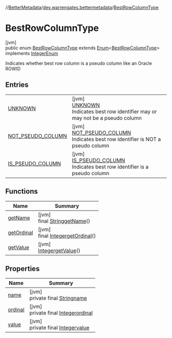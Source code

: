 //[BetterMetadata](../../../index.md)/[dev.warrengates.bettermetadata](../index.md)/[BestRowColumnType](index.md)

# BestRowColumnType

[jvm]\
public enum [BestRowColumnType](index.md) extends [Enum](https://docs.oracle.com/javase/8/docs/api/java/lang/Enum.html)&lt;[BestRowColumnType](index.md)&gt; implements [IntegerEnum](../-integer-enum/index.md)

Indicates whether best row column is a pseudo column like an Oracle ROWID

## Entries

| | |
|---|---|
| [UNKNOWN](-u-n-k-n-o-w-n/index.md) | [jvm]<br>[UNKNOWN](-u-n-k-n-o-w-n/index.md)<br>Indicates best row identifier may or may not be a pseudo column |
| [NOT_PSEUDO_COLUMN](-n-o-t_-p-s-e-u-d-o_-c-o-l-u-m-n/index.md) | [jvm]<br>[NOT_PSEUDO_COLUMN](-n-o-t_-p-s-e-u-d-o_-c-o-l-u-m-n/index.md)<br>Indicates best row identifier is NOT a pseudo column |
| [IS_PSEUDO_COLUMN](-i-s_-p-s-e-u-d-o_-c-o-l-u-m-n/index.md) | [jvm]<br>[IS_PSEUDO_COLUMN](-i-s_-p-s-e-u-d-o_-c-o-l-u-m-n/index.md)<br>Indicates best row identifier is a pseudo column |

## Functions

| Name | Summary |
|---|---|
| [getName](get-name.md) | [jvm]<br>final [String](https://docs.oracle.com/javase/8/docs/api/java/lang/String.html)[getName](get-name.md)() |
| [getOrdinal](get-ordinal.md) | [jvm]<br>final [Integer](https://docs.oracle.com/javase/8/docs/api/java/lang/Integer.html)[getOrdinal](get-ordinal.md)() |
| [getValue](get-value.md) | [jvm]<br>[Integer](https://docs.oracle.com/javase/8/docs/api/java/lang/Integer.html)[getValue](get-value.md)() |

## Properties

| Name | Summary |
|---|---|
| [name](../-version-column-type/-i-s_-p-s-e-u-d-o_-c-o-l-u-m-n/index.md#-372974862%2FProperties%2F-1216412040) | [jvm]<br>private final [String](https://docs.oracle.com/javase/8/docs/api/java/lang/String.html)[name](../-version-column-type/-i-s_-p-s-e-u-d-o_-c-o-l-u-m-n/index.md#-372974862%2FProperties%2F-1216412040) |
| [ordinal](../-version-column-type/-i-s_-p-s-e-u-d-o_-c-o-l-u-m-n/index.md#-739389684%2FProperties%2F-1216412040) | [jvm]<br>private final [Integer](https://docs.oracle.com/javase/8/docs/api/java/lang/Integer.html)[ordinal](../-version-column-type/-i-s_-p-s-e-u-d-o_-c-o-l-u-m-n/index.md#-739389684%2FProperties%2F-1216412040) |
| [value](-i-s_-p-s-e-u-d-o_-c-o-l-u-m-n/index.md#1586078195%2FProperties%2F-1216412040) | [jvm]<br>private final [Integer](https://docs.oracle.com/javase/8/docs/api/java/lang/Integer.html)[value](-i-s_-p-s-e-u-d-o_-c-o-l-u-m-n/index.md#1586078195%2FProperties%2F-1216412040) |
